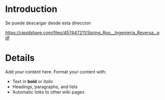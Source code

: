 # Introduction #

Se puede descargar desde esta direccion

https://rapidshare.com/files/457447211/Spring_Roo__Ingenieria_Reversa_.pdf


# Details #

Add your content here.  Format your content with:
  * Text in **bold** or _italic_
  * Headings, paragraphs, and lists
  * Automatic links to other wiki pages